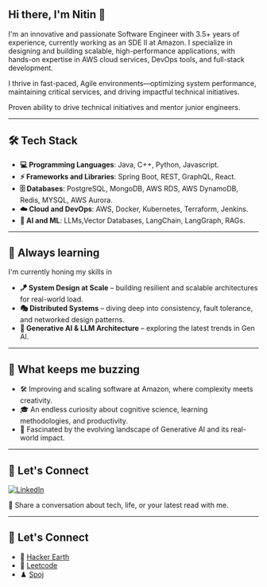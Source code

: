 ## Hi there, I'm Nitin 👋

I'm an innovative and passionate Software Engineer with 3.5+ years of experience, currently working as an SDE II at Amazon. I specialize in designing and building scalable, high-performance applications, with hands-on expertise in AWS cloud services, DevOps tools, and full-stack development.

I thrive in fast-paced, Agile environments—optimizing system performance, maintaining critical services, and driving impactful technical initiatives. 

Proven ability to drive technical initiatives and mentor junior engineers.

---

## 🛠️ Tech Stack

- **💻 Programming Languages**: Java, C++, Python, Javascript.
- **⚡ Frameworks and Libraries**: Spring Boot, REST, GraphQL, React.
- **🗄️ Databases**: PostgreSQL, MongoDB, AWS RDS, AWS DynamoDB, Redis, MYSQL, AWS Aurora.
- **☁️ Cloud and DevOps**: AWS, Docker, Kubernetes, Terraform, Jenkins.
- **🤖 AI and ML**: LLMs,Vector Databases, LangChain, LangGraph, RAGs.


---

## 🌱 Always learning 

I'm currently honing my skills in 
- **🪁 System Design at Scale** – building resilient and scalable architectures for real-world load.
- **🎭 Distributed Systems** – diving deep into consistency, fault tolerance, and networked design patterns.
- **🤖 Generative AI & LLM Architecture** – exploring the latest trends in Gen AI. 

---

## 🌼 What keeps me buzzing

- 🛠️ Improving and scaling software at Amazon, where complexity meets creativity.
- 🎓 An endless curiosity about cognitive science, learning methodologies, and productivity.
- 🤖 Fascinated by the evolving landscape of Generative AI and its real-world impact.

---

## 🤝 Let's Connect 
[![LinkedIn](https://img.shields.io/badge/-LinkedIn-0A66C2?style=flat-square&logo=linkedin)](https://www.linkedin.com/in/nitin-kumar-sde/)

💬 Share a conversation about tech, life, or your latest read with me.

---

## 🤝 Let's Connect 

- 🎲 [Hacker Earth](https://www.hackerearth.com/@nitin751/)
- 👑 [Leetcode](https://leetcode.com/u/nitin007/)
- ♟️ [Spoj](https://www.spoj.com/users/nitin201780361/)
